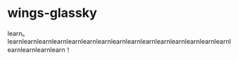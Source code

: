 # wings-glassky
learn。learnlearnlearnlearnlearnlearnlearnlearnlearnlearnlearnlearnlearnlearnlearnlearnlearnlearnlearn！

